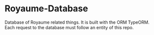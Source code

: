 # Royaume-Database
Database of Royaume related things. It is built with the ORM TypeORM. Each request to the database must follow an entity of this repo.
